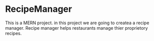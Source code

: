 # RecipeManager
This is a MERN project. in this project we are going to createa a recipe manager. Recipe manager helps restaurants manage thier proprietory recipes.
